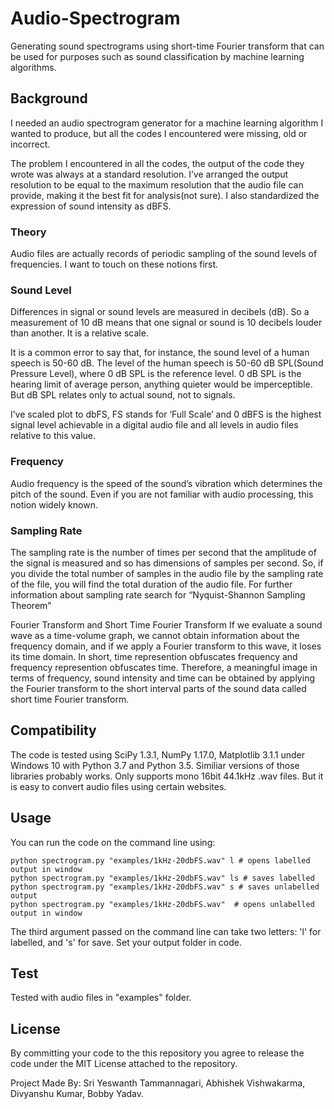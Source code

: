 
# Audio-Spectrogram
Generating sound spectrograms using short-time Fourier transform that can be used for purposes such as sound classification by machine learning algorithms.

## Background
I needed an audio spectrogram generator for a machine learning algorithm I wanted to produce, but all the codes I encountered were missing, old or incorrect.

The problem I encountered in all the codes, the output of the code they wrote was always at a standard resolution. I’ve arranged the output resolution to be equal to the maximum resolution that the audio file can provide, making it the best fit for analysis(not sure). I also standardized the expression of sound intensity as dBFS.
### Theory
Audio files are actually records of periodic sampling of the sound levels of frequencies. I want to touch on these notions first.

### Sound Level
Differences in signal or sound levels are measured in decibels (dB). So a measurement of 10 dB means that one signal or sound is 10 decibels louder than another. It is a relative scale.

It is a common error to say that, for instance, the sound level of a human speech is 50-60 dB.  The level of the human speech is 50-60 dB SPL(Sound Pressure Level), where 0 dB SPL is the reference level. 0 dB SPL is the hearing limit of average person, anything quieter would be imperceptible. But dB SPL relates only to actual sound, not to signals.

I’ve scaled plot to dbFS, FS stands for ‘Full Scale’ and 0 dBFS is the highest signal level achievable in a digital audio file and all levels in audio files relative to this value.

### Frequency
Audio frequency is the speed of the sound’s vibration which determines the pitch of the sound. Even if you are not familiar with audio processing, this notion widely known.

### Sampling Rate
The sampling rate is the number of times per second that the amplitude of the signal is measured and so has dimensions of samples per second. So, if you divide the total number of samples in the audio file by the sampling rate of the file, you will find the total duration of the audio file. For further information about sampling rate search for “Nyquist-Shannon Sampling Theorem”

Fourier Transform and Short Time Fourier Transform
If we evaluate a sound wave as a time-volume graph, we cannot obtain information about the frequency domain, and if we apply a Fourier transform to this wave, it loses its time domain. In short, time represention obfuscates frequency and frequency represention obfuscates time. Therefore, a meaningful image in terms of frequency, sound intensity and time can be obtained by applying the Fourier transform to the short interval parts of the sound data called short time Fourier transform.

 ## Compatibility
The code is tested using SciPy 1.3.1, NumPy 1.17.0, Matplotlib 3.1.1 under Windows 10 with Python 3.7 and Python 3.5. Similiar versions of those libraries probably works.
Only supports mono 16bit 44.1kHz .wav files. But it is easy to convert audio files using certain websites.

 ## Usage
You can run the code on the command line using:

    python spectrogram.py "examples/1kHz-20dbFS.wav" l # opens labelled output in window
    python spectrogram.py "examples/1kHz-20dbFS.wav" ls # saves labelled
    python spectrogram.py "examples/1kHz-20dbFS.wav" s # saves unlabelled output
    python spectrogram.py "examples/1kHz-20dbFS.wav"  # opens unlabelled output in window

The third argument passed on the command line can take two letters: 'l' for labelled, and 's' for save. Set your output folder in code.

## Test
Tested with audio files in "examples" folder.

## License
By committing your code to the this repository  you agree to release the code under the MIT License attached to the repository.


Project Made By:
Sri Yeswanth Tammannagari,
Abhishek Vishwakarma,
Divyanshu Kumar,
Bobby Yadav.
